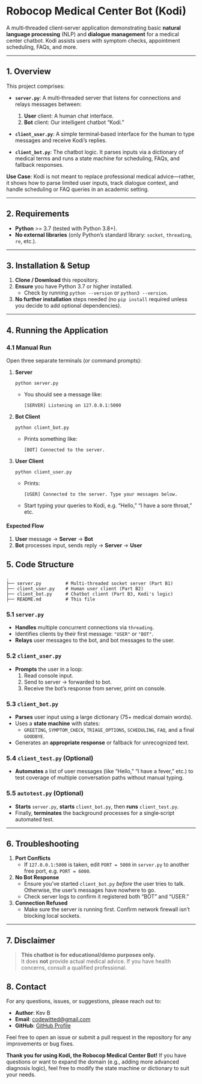 
# Robocop Medical Center Bot (Kodi)

A multi‐threaded client‐server application demonstrating basic **natural language processing** (NLP) and **dialogue management** for a medical center chatbot. Kodi assists users with symptom checks, appointment scheduling, FAQs, and more.

---

## 1. Overview

This project comprises:

- **`server.py`**: A multi‐threaded server that listens for connections and relays messages between:
  1. **User** client: A human chat interface.
  2. **Bot** client: Our intelligent chatbot “Kodi.”

- **`client_user.py`**: A simple terminal‐based interface for the human to type messages and receive Kodi’s replies.

- **`client_bot.py`**: The chatbot logic. It parses inputs via a dictionary of medical terms and runs a state machine for scheduling, FAQs, and fallback responses.


**Use Case**: Kodi is not meant to replace professional medical advice—rather, it shows how to parse limited user inputs, track dialogue context, and handle scheduling or FAQ queries in an academic setting.

---

## 2. Requirements

- **Python** >= 3.7 (tested with Python 3.8+).
- **No external libraries** (only Python’s standard library: `socket`, `threading`, `re`, etc.).

---

## 3. Installation & Setup

1. **Clone / Download** this repository.
2. **Ensure** you have Python 3.7 or higher installed.  
   - Check by running `python --version` or `python3 --version`.
3. **No further installation** steps needed (no `pip install` required unless you decide to add optional dependencies).

---

## 4. Running the Application

### 4.1 Manual Run

Open three separate terminals (or command prompts):

1. **Server**  
   ```
   python server.py
   ```
   - You should see a message like:  
     ```
     [SERVER] Listening on 127.0.0.1:5000
     ```

2. **Bot Client**  
   ```
   python client_bot.py
   ```
   - Prints something like:  
     ```
     [BOT] Connected to the server.
     ```

3. **User Client**  
   ```
   python client_user.py
   ```
   - Prints:  
     ```
     [USER] Connected to the server. Type your messages below.
     ```
   - Start typing your queries to Kodi, e.g. “Hello,” “I have a sore throat,” etc.

#### Expected Flow
1. **User** message → **Server** → **Bot**  
2. **Bot** processes input, sends reply → **Server** → **User**

## 5. Code Structure

```
.
├── server.py         # Multi-threaded socket server (Part B1)
├── client_user.py    # Human user client (Part B2)
├── client_bot.py     # Chatbot client (Part B3, Kodi's logic)
├── README.md         # This file
```

### 5.1 `server.py`
- **Handles** multiple concurrent connections via `threading`.
- Identifies clients by their first message: `"USER"` or `"BOT"`.
- **Relays** user messages to the bot, and bot messages to the user.

### 5.2 `client_user.py`
- **Prompts** the user in a loop:
  1. Read console input.
  2. Send to server → forwarded to bot.
  3. Receive the bot’s response from server, print on console.

### 5.3 `client_bot.py`
- **Parses** user input using a large dictionary (75+ medical domain words).
- Uses a **state machine** with states:
  - `GREETING`, `SYMPTOM_CHECK`, `TRIAGE_OPTIONS`, `SCHEDULING`, `FAQ`, and a final `GOODBYE`.
- Generates an **appropriate response** or fallback for unrecognized text.

### 5.4 `client_test.py` (Optional)
- **Automates** a list of user messages (like “Hello,” “I have a fever,” etc.) to test coverage of multiple conversation paths without manual typing.

### 5.5 `autotest.py` (Optional)
- **Starts** `server.py`, **starts** `client_bot.py`, then **runs** `client_test.py`.
- Finally, **terminates** the background processes for a single‐script automated test.

---

## 6. Troubleshooting

1. **Port Conflicts**  
   - If `127.0.0.1:5000` is taken, edit `PORT = 5000` in `server.py` to another free port, e.g. `PORT = 6000`.
2. **No Bot Response**  
   - Ensure you’ve started `client_bot.py` *before* the user tries to talk. Otherwise, the user’s messages have nowhere to go.
   - Check server logs to confirm it registered both “BOT” and “USER.”
3. **Connection Refused**  
   - Make sure the server is running first. Confirm network firewall isn’t blocking local sockets.

---

## 7. Disclaimer

> **This chatbot is for educational/demo purposes only.**  
> It does **not** provide actual medical advice. If you have health concerns, consult a qualified professional.


## 8. Contact

For any questions, issues, or suggestions, please reach out to:

- **Author**: Kev B
- **Email**: codewitted@gmail.com
- **GitHub**: [GitHub Profile](https://github.com/codewitted)

Feel free to open an issue or submit a pull request in the repository for any improvements or bug fixes.


**Thank you for using Kodi, the Robocop Medical Center Bot!** If you have questions or want to expand the domain (e.g., adding more advanced diagnosis logic), feel free to modify the state machine or dictionary to suit your needs.
```
